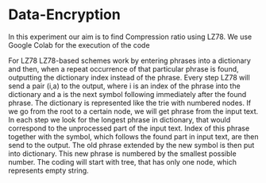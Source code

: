 # Data-Encryption
In this experiment our aim is to find Compression ratio using LZ78.
We use Google Colab for the execution of the code

For LZ78
LZ78-based schemes work by entering phrases into a dictionary and then, when a repeat occurrence of that particular phrase is found, outputting the dictionary index instead of the phrase.
Every step LZ78 will send a pair (i,a) to the output, where i is an index of the phrase into the dictionary and a is the next symbol following immediately after the found phrase. The dictionary is represented like the trie with numbered nodes. If we go from the root to a certain node, we will get phrase from the input text.
In each step we look for the longest phrase in dictionary, that would correspond to the unprocessed part of the input text. Index of this phrase together with the symbol, which follows the found part in input text, are then send to the output. The old phrase extended by the new symbol is then put into dictionary. This new phrase is numbered by the smallest possible number.
The coding will start with tree, that has only one node, which represents empty string.


